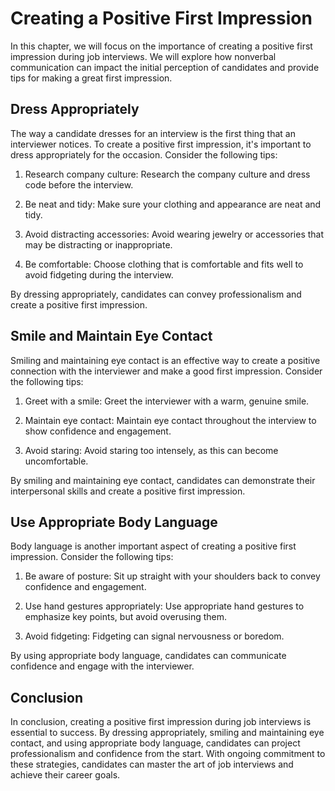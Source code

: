 Creating a Positive First Impression
===================================================================================

In this chapter, we will focus on the importance of creating a positive first impression during job interviews. We will explore how nonverbal communication can impact the initial perception of candidates and provide tips for making a great first impression.

Dress Appropriately
-------------------

The way a candidate dresses for an interview is the first thing that an interviewer notices. To create a positive first impression, it's important to dress appropriately for the occasion. Consider the following tips:

1. Research company culture: Research the company culture and dress code before the interview.

2. Be neat and tidy: Make sure your clothing and appearance are neat and tidy.

3. Avoid distracting accessories: Avoid wearing jewelry or accessories that may be distracting or inappropriate.

4. Be comfortable: Choose clothing that is comfortable and fits well to avoid fidgeting during the interview.

By dressing appropriately, candidates can convey professionalism and create a positive first impression.

Smile and Maintain Eye Contact
------------------------------

Smiling and maintaining eye contact is an effective way to create a positive connection with the interviewer and make a good first impression. Consider the following tips:

1. Greet with a smile: Greet the interviewer with a warm, genuine smile.

2. Maintain eye contact: Maintain eye contact throughout the interview to show confidence and engagement.

3. Avoid staring: Avoid staring too intensely, as this can become uncomfortable.

By smiling and maintaining eye contact, candidates can demonstrate their interpersonal skills and create a positive first impression.

Use Appropriate Body Language
-----------------------------

Body language is another important aspect of creating a positive first impression. Consider the following tips:

1. Be aware of posture: Sit up straight with your shoulders back to convey confidence and engagement.

2. Use hand gestures appropriately: Use appropriate hand gestures to emphasize key points, but avoid overusing them.

3. Avoid fidgeting: Fidgeting can signal nervousness or boredom.

By using appropriate body language, candidates can communicate confidence and engage with the interviewer.

Conclusion
----------

In conclusion, creating a positive first impression during job interviews is essential to success. By dressing appropriately, smiling and maintaining eye contact, and using appropriate body language, candidates can project professionalism and confidence from the start. With ongoing commitment to these strategies, candidates can master the art of job interviews and achieve their career goals.
